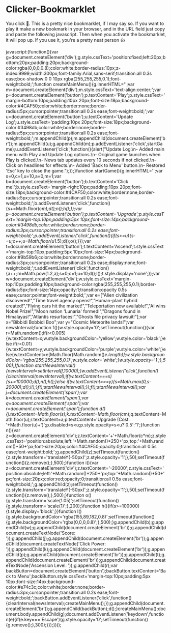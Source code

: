 # Clicker-Bookmarklet
You click 🥱. This is a pretty nice bookmarklet, if I may say so.
If you want to play it make a new bookmark in your browser, and in the URL field just copy and paste the following javascript. Then when you activate the bookmarklet, it will pop up. If you use it, you're a pretty neat person 👍


javascript:(function(){var g=document.createElement('div');g.style.cssText='position:fixed;left:20px;bottom:20px;padding:20px;background-color:rgba(0,0,0,0.8);color:white;border-radius:10px;z-index:9999;width:300px;font-family:Arial,sans-serif;transition:all 0.3s ease;box-shadow:0 0 10px rgba(255,255,255,0.1);font-weight:bold;';function createMainMenu(){g.innerHTML='';var m=document.createElement('div');m.style.cssText='text-align:center;';var p=document.createElement('button');p.textContent='Play';p.style.cssText='margin-bottom:10px;padding:10px 20px;font-size:18px;background-color:#4CAF50;color:white;border:none;border-radius:5px;cursor:pointer;transition:all 0.2s ease;font-weight:bold;';var u=document.createElement('button');u.textContent='Update Log';u.style.cssText='padding:10px 20px;font-size:18px;background-color:#3498db;color:white;border:none;border-radius:5px;cursor:pointer;transition:all 0.2s ease;font-weight:bold;';m.appendChild(p);m.appendChild(document.createElement('br'));m.appendChild(u);g.appendChild(m);p.addEventListener('click',startGame);u.addEventListener('click',function(){alert("Update Log:\n- Added main menu with Play and Update Log options.\n- Original game launches when Play is clicked.\n- News tab updates every 10 seconds if not clicked.\n- Click on headlines for effects.\n- Added 'Back to Menu' button.\n- Restored 'Esc' key to close the game.");});}function startGame(){g.innerHTML='';var s=0,c=1,u=10,a=0,m=1;var b=document.createElement('button');b.textContent='Click me!';b.style.cssText='margin-right:10px;padding:10px 20px;font-size:18px;background-color:#4CAF50;color:white;border:none;border-radius:5px;cursor:pointer;transition:all 0.2s ease;font-weight:bold;';b.addEventListener('click',function(){s+=Math.floor(c*m);d();n();h();});var p=document.createElement('button');p.textContent='Upgrade';p.style.cssText='margin-top:10px;padding:5px 10px;font-size:14px;background-color:#3498db;color:white;border:none;border-radius:3px;cursor:pointer;transition:all 0.2s ease;font-weight:bold;';p.addEventListener('click',function(){if(s>=u){s-=u;c++;u=Math.floor(u*1.5);d();o();}});var t=document.createElement('button');t.textContent='Ascend';t.style.cssText='margin-top:10px;padding:5px 10px;font-size:14px;background-color:#9b59b6;color:white;border:none;border-radius:3px;cursor:pointer;transition:all 0.2s ease;display:none;font-weight:bold;';t.addEventListener('click',function(){a++;m=Math.pow(1.2,a);s=0;c=1;u=10;d();l();t.style.display='none';});var w=document.createElement('div');w.style.cssText='margin-top:10px;padding:10px;background-color:rgba(255,255,255,0.1);border-radius:5px;font-size:14px;opacity:1;transition:opacity 0.5s ease;cursor:pointer;font-weight:bold;';var e=["Alien civilization discovered!","Time travel agency opens!","Human-plant hybrid created!","Flying cars hit the market!","Teleportation now available!","AI wins Nobel Prize!","Moon nation 'Lunaria' formed!","Dragons found in Himalayas!","Atlantis resurfaces!","Ghosts file privacy lawsuit!"];var x="Bibbidi Bobbidi Boo";var y="Cosmic Meteorite lands!";var newsInterval;function f(){w.style.opacity='0';setTimeout(function(){var r=Math.random();if(r<0.005){w.textContent=x;w.style.backgroundColor='yellow';w.style.color='black';}else if(r<0.01){w.textContent=y;w.style.backgroundColor='purple';w.style.color='white';}else{w.textContent=e[Math.floor(Math.random()*e.length)];w.style.backgroundColor='rgba(255,255,255,0.1)';w.style.color='white';}w.style.opacity='1';},500);}function startNewsInterval(){newsInterval=setInterval(f,10000);}w.addEventListener('click',function(){clearInterval(newsInterval);if(w.textContent===x){s+=100000;d();n();h();}else if(w.textContent===y){s=Math.max(0,s-20000);d();i();}f();startNewsInterval();});f();startNewsInterval();var j=document.createElement('span');var k=document.createElement('span');var q=document.createElement('span');var r=document.createElement('span');function d(){j.textContent=Math.floor(s);k.textContent=Math.floor(c*m);q.textContent=Math.floor(u);r.textContent=a;p.textContent='Upgrade (Cost: '+Math.floor(u)+')';p.disabled=s<u;p.style.opacity=s<u?'0.5':'1';}function n(){var z=document.createElement('div');z.textContent='+'+Math.floor(c*m);z.style.cssText='position:absolute;left:'+Math.random()*250+'px;top:'+Math.random()*50+'px;font-size:20px;color:#4CAF50;opacity:0;transition:all 0.5s ease;font-weight:bold;';g.appendChild(z);setTimeout(function(){z.style.transform='translateY(-50px)';z.style.opacity='1';},50);setTimeout(function(){z.remove();},500);}function i(){var z=document.createElement('div');z.textContent='-20000';z.style.cssText='position:absolute;left:'+Math.random()*250+'px;top:'+Math.random()*50+'px;font-size:20px;color:red;opacity:0;transition:all 0.5s ease;font-weight:bold;';g.appendChild(z);setTimeout(function(){z.style.transform='translateY(-50px)';z.style.opacity='1';},50);setTimeout(function(){z.remove();},500);}function o(){g.style.transform='scale(1.05)';setTimeout(function(){g.style.transform='scale(1)';},200);}function h(){if(s>=100000){t.style.display='block';}}function l(){g.style.backgroundColor='rgba(155,89,182,0.8)';setTimeout(function(){g.style.backgroundColor='rgba(0,0,0,0.8)';},500);}g.appendChild(b);g.appendChild(w);g.appendChild(document.createElement('br'));g.appendChild(document.createTextNode('Score: '));g.appendChild(j);g.appendChild(document.createElement('br'));g.appendChild(document.createTextNode('Click Power: '));g.appendChild(k);g.appendChild(document.createElement('br'));g.appendChild(p);g.appendChild(document.createElement('br'));g.appendChild(t);g.appendChild(document.createElement('br'));g.appendChild(document.createTextNode('Ascension Level: '));g.appendChild(r);var backButton=document.createElement('button');backButton.textContent='Back to Menu';backButton.style.cssText='margin-top:10px;padding:5px 10px;font-size:14px;background-color:#e74c3c;color:white;border:none;border-radius:3px;cursor:pointer;transition:all 0.2s ease;font-weight:bold;';backButton.addEventListener('click',function(){clearInterval(newsInterval);createMainMenu();});g.appendChild(document.createElement('br'));g.appendChild(backButton);d();}createMainMenu();document.body.appendChild(g);document.addEventListener('keydown',function(e){if(e.key==='Escape'){g.style.opacity='0';setTimeout(function(){g.remove();},300);}});})();
